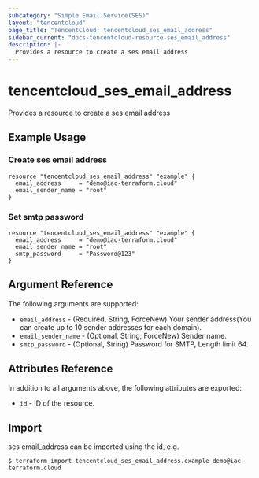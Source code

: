 ```yaml
---
subcategory: "Simple Email Service(SES)"
layout: "tencentcloud"
page_title: "TencentCloud: tencentcloud_ses_email_address"
sidebar_current: "docs-tencentcloud-resource-ses_email_address"
description: |-
  Provides a resource to create a ses email address
---
```


# tencentcloud_ses_email_address

Provides a resource to create a ses email address

## Example Usage

### Create ses email address

```hcl
resource "tencentcloud_ses_email_address" "example" {
  email_address     = "demo@iac-terraform.cloud"
  email_sender_name = "root"
}
```

### Set smtp password

```hcl
resource "tencentcloud_ses_email_address" "example" {
  email_address     = "demo@iac-terraform.cloud"
  email_sender_name = "root"
  smtp_password     = "Password@123"
}
```

## Argument Reference

The following arguments are supported:

* `email_address` - (Required, String, ForceNew) Your sender address(You can create up to 10 sender addresses for each domain).
* `email_sender_name` - (Optional, String, ForceNew) Sender name.
* `smtp_password` - (Optional, String) Password for SMTP, Length limit 64.

## Attributes Reference

In addition to all arguments above, the following attributes are exported:

* `id` - ID of the resource.



## Import

ses email_address can be imported using the id, e.g.
```
$ terraform import tencentcloud_ses_email_address.example demo@iac-terraform.cloud
```

